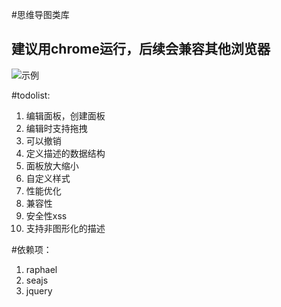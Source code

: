 #思维导图类库

## 建议用chrome运行，后续会兼容其他浏览器 

![示例](https://raw.github.com/hpf1908/jsMind/master/images/screenShot.png)

#todolist: 

1. 编辑面板，创建面板
2. 编辑时支持拖拽
3. 可以撤销
4. 定义描述的数据结构
5. 面板放大缩小
6. 自定义样式
7. 性能优化
8. 兼容性
9. 安全性xss
10. 支持非图形化的描述

#依赖项：

1. raphael  
2. seajs 
3. jquery  


